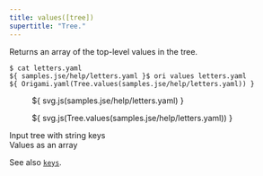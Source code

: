 ```yaml
---
title: values([tree])
supertitle: "Tree."
---
```


Returns an array of the top-level values in the tree.

```console
$ cat letters.yaml
${ samples.jse/help/letters.yaml }$ ori values letters.yaml
${ Origami.yaml(Tree.values(samples.jse/help/letters.yaml)) }
```

<div class="sideBySide">
  <figure>
    ${ svg.js(samples.jse/help/letters.yaml) }
  </figure>
  <figure>
    ${ svg.js(Tree.values(samples.jse/help/letters.yaml)) }
  </figure>
  <figcaption>Input tree with string keys</figcaption>
  <figcaption>Values as an array</figcaption>
</div>

See also [`keys`](keys.html).
